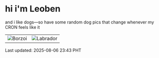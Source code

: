 # hi i'm Leoben

and i like dogs—so have some random dog pics that change whenever my CRON feels like it

|  |  |
|--------|----------|
| ![Borzoi](https://random-dog-vercel.vercel.app/api/random-borzoi?v=1754494985) | ![Labrador](https://random-dog-vercel.vercel.app/api/random-labrador?v=1754494985) |

Last updated: 2025-08-06 23:43 PHT
